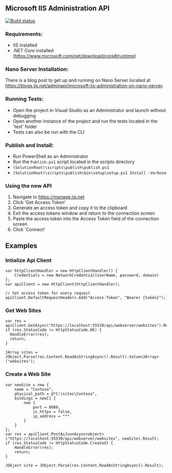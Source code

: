 Microsoft IIS Administration API
--------------------------------

[![Build status](https://ci.appveyor.com/api/projects/status/l62ov4c6fbdi6vrq/branch/dev?svg=true)](https://ci.appveyor.com/project/jimmyca15/iis-administration-ed6b3/branch/dev)

### Requirements: ###
* IIS installed
* .NET Core installed (https://www.microsoft.com/net/download/core#/runtime)

### Nano Server Installation: ###
There is a blog post to get up and running on Nano Server located at https://blogs.iis.net/adminapi/microsoft-iis-administration-on-nano-server.

### Running Tests: ###
* Open the project in Visual Studio as an Administrator and launch without debugging
* Open another instance of the project and run the tests located in the 'test' folder
* Tests can also be run with the CLI

### Publish and Install: ###
* Run PowerShell as an Administrator
* Run the `Publish.ps1` script located in the scripts directory
* `(SolutionRoot)\scripts\publish\publish.ps1`
* `(SolutionRoot)\scripts\publish\bin\setup\setup.ps1 Install -Verbose`

### Using the new API ###
1. Navigate to https://manage.iis.net
2. Click 'Get Access Token'
3. Generate an access token and copy it to the clipboard
4. Exit the access tokens window and return to the connection screen
5. Paste the access token into the Access Token field of the connection screen
6. Click 'Connect'

## Examples ##

### Intialize Api Client ###
```
var httpClientHandler = new HttpClientHandler() {
    Credentials = new NetworkCredential(userName, password, domain)
};
var apiClient = new HttpClient(httpClientHandler);

// Set access token for every request
apiClient.DefaultRequestHeaders.Add("Access-Token", "Bearer {token}");
```

### Get Web Sites ###
```
var res = apiClient.GetAsync("https://localhost:55539/api/webserver/websites").Result;
if (res.StatusCode != HttpStatusCode.OK) {
  HandleError(res);
  return;
}

JArray sites = JObject.Parse(res.Content.ReadAsStringAsync().Result).Value<JArray>("websites");
```

### Create a Web Site ###
```
var newSite = new {
    name = "Contoso",
    physical_path = @"C:\sites\Contoso",
    bindings = new[] {
        new {
            port = 8080,
            is_https = false,
            ip_address = "*"
        }
    }
};
var res = apiClient.PostAsJsonAsync<object>("https://localhost:55539/api/webserver/websites", newSite).Result;
if (res.StatusCode != HttpStatusCode.Created) {
    HandleError(res);
    return;
}

JObject site = JObject.Parse(res.Content.ReadAsStringAsync().Result);
```

